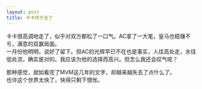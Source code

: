 ```yaml
---
layout: post
title: 卡卡终于走了
---
```


<p>卡卡很高调地走了，似乎对双方都松了一口气。AC拿了一大笔，皇马也稳赚不亏，满意的双赢局面。<br />
一月份他明明，说好了留下。但AC的光辉早已不在也是事实，人往高处走，水往低处流，确实是对的。我应该为他的选择而高兴。但怎么我还会叹气呢？</p>
<p>那种感觉，就如看完了MVM这几年的文字，却越来越失去了点什么了。<br />
也许这个世界太快了，快得只剩下惆怅。</p>
